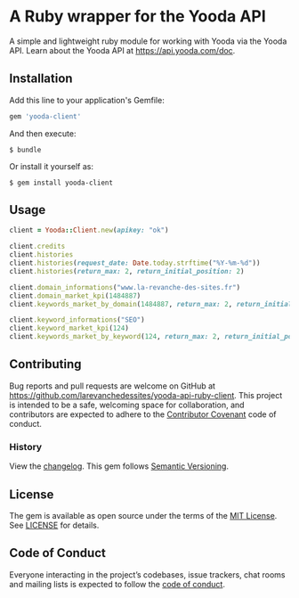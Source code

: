 # A Ruby wrapper for the Yooda API
A simple and lightweight ruby module for working with Yooda via the Yooda API. Learn about the Yooda API at https://api.yooda.com/doc.

## Installation

Add this line to your application's Gemfile:

```ruby
gem 'yooda-client'
```

And then execute:

    $ bundle

Or install it yourself as:

    $ gem install yooda-client

## Usage

```ruby
client = Yooda::Client.new(apikey: "ok")

client.credits
client.histories
client.histories(request_date: Date.today.strftime("%Y-%m-%d"))
client.histories(return_max: 2, return_initial_position: 2)

client.domain_informations("www.la-revanche-des-sites.fr")
client.domain_market_kpi(1484887)
client.keywords_market_by_domain(1484887, return_max: 2, return_initial_position: 2)

client.keyword_informations("SEO")
client.keyword_market_kpi(124)
client.keywords_market_by_keyword(124, return_max: 2, return_initial_position: 2)
```

## Contributing

Bug reports and pull requests are welcome on GitHub at https://github.com/larevanchedessites/yooda-api-ruby-client. This project is intended to be a safe, welcoming space for collaboration, and contributors are expected to adhere to the [Contributor Covenant](http://contributor-covenant.org) code of conduct.


### History

View the [changelog](https://github.com/larevanchedessites/yooda-api-ruby-client/blob/master/CHANGELOG.md). This gem follows [Semantic Versioning](http://semver.org/).

## License
The gem is available as open source under the terms of the [MIT License](https://opensource.org/licenses/MIT).
See [LICENSE](https://github.com/larevanchedessites/yooda-api-ruby-client/blob/master/LICENSE.txt) for details.

## Code of Conduct

Everyone interacting in the project’s codebases, issue trackers, chat rooms and mailing lists is expected to follow the [code of conduct](https://github.com/[USERNAME]/yooda-client/blob/master/CODE_OF_CONDUCT.md).
